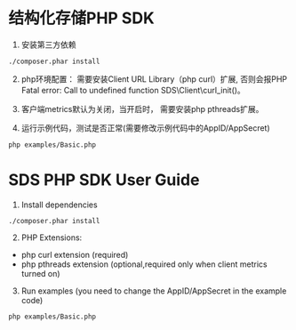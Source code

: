结构化存储PHP SDK
========================
1. 安装第三方依赖

```
./composer.phar install
```

2. php环境配置：
  需要安装Client URL Library（php curl）扩展,
否则会报PHP Fatal error:  Call to undefined function SDS\Client\curl_init()。

3. 客户端metrics默认为关闭，当开启时，
需要安装php pthreads扩展。

4. 运行示例代码，测试是否正常(需要修改示例代码中的AppID/AppSecret)

```
php examples/Basic.php
```


SDS PHP SDK User Guide
========================
1. Install dependencies

```
./composer.phar install
```

2. PHP Extensions:
* php curl extension (required)
* php pthreads extension (optional,required only when client metrics turned on)

3. Run examples (you need to change the AppID/AppSecret in the example code)

```
php examples/Basic.php
```